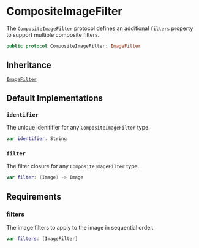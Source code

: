 # CompositeImageFilter

The `CompositeImageFilter` protocol defines an additional `filters` property to support multiple composite filters.

``` swift
public protocol CompositeImageFilter: ImageFilter 
```

## Inheritance

[`ImageFilter`](/ImageFilter)

## Default Implementations

### `identifier`

The unique idenitifier for any `CompositeImageFilter` type.

``` swift
var identifier: String 
```

### `filter`

The filter closure for any `CompositeImageFilter` type.

``` swift
var filter: (Image) -> Image 
```

## Requirements

### filters

The image filters to apply to the image in sequential order.

``` swift
var filters: [ImageFilter] 
```
